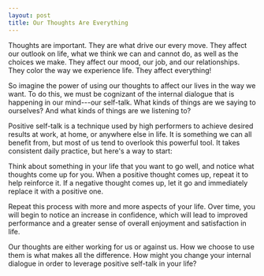 ```yaml
---
layout: post
title: Our Thoughts Are Everything
---
```


Thoughts are important. They are what drive our every move. They affect our outlook on life, what we think we can and cannot do, as well as the choices we make. They affect our mood, our job, and our relationships. They color the way we experience life. They affect everything!

So imagine the power of using our thoughts to affect our lives in the way we want. To do this, we must be cognizant of the internal dialogue that is happening in our mind---our self-talk. What kinds of things are we saying to ourselves? And what kinds of things are we listening to?

Positive self-talk is a technique used by high performers to achieve desired results at work, at home, or anywhere else in life. It is something we can all benefit from, but most of us tend to overlook this powerful tool. It takes consistent daily practice, but here's a way to start:

Think about something in your life that you want to go well, and notice what thoughts come up for you. When a positive thought comes up, repeat it to help reinforce it. If a negative thought comes up, let it go and immediately replace it with a positive one.

Repeat this process with more and more aspects of your life. Over time, you will begin to notice an increase in confidence, which will lead to improved performance and a greater sense of overall enjoyment and satisfaction in life.

Our thoughts are either working for us or against us. How we choose to use them is what makes all the difference. How might you change your internal dialogue in order to leverage positive self-talk in your life?